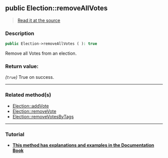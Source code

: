 ## public Election::removeAllVotes

> [Read it at the source](https://github.com/julien-boudry/Condorcet/blob/master/src/ElectionProcess/VotesProcess.php#L264)

### Description    

```php
public Election->removeAllVotes ( ): true
```

Remove all Votes from an election.
    

### Return value:   

*(`true`)* True on success.


---------------------------------------

### Related method(s)      

* [Election::addVote](/Docs/ApiReferences/Election%20Class/public%20Election--addVote.md)    
* [Election::removeVote](/Docs/ApiReferences/Election%20Class/public%20Election--removeVote.md)    
* [Election::removeVotesByTags](/Docs/ApiReferences/Election%20Class/public%20Election--removeVotesByTags.md)    

---------------------------------------

### Tutorial

* **[This method has explanations and examples in the Documentation Book](https://www.condorcet.io/3.AsPhpLibrary/5.Votes/1.AddVotes)**    

